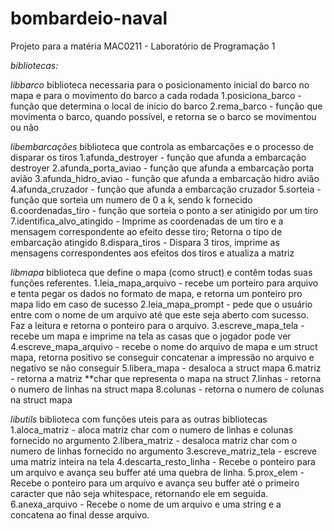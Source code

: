 # bombardeio-naval
Projeto para a matéria MAC0211 - Laboratório de Programação 1

*bibliotecas:*

*libbarco*
biblioteca necessaria para o posicionamento inicial do barco no mapa e para o movimento do barco a cada rodada
1.posiciona_barco - função que determina o local de inicio do barco
2.rema_barco - função que movimenta o barco, quando possível, e retorna se o barco se movimentou ou não

*libembarcações*
biblioteca que controla as embarcações e o processo de disparar os tiros
1.afunda_destroyer - função que afunda a embarcação destroyer
2.afunda_porta_aviao - função que afunda a embarcação porta avião
3.afunda_hidro_aviao - função que afunda a embarcação hidro avião
4.afunda_cruzador - função que afunda a embarcação cruzador
5.sorteia - função que sorteia um numero de 0 a k, sendo k fornecido 
6.coordenadas_tiro - função que sorteia o ponto a ser atinigido por um tiro
7.identifica_alvo_atingido - Imprime as coordenadas de um tiro e a mensagem correspondente ao efeito desse tiro; Retorna o tipo de embarcação atingido 
8.dispara_tiros - Dispara 3 tiros, imprime as mensagens correspondentes aos efeitos dos tiros e atualiza a matriz


*libmapa*
biblioteca que define o mapa (como struct) e contêm todas suas funções referentes.
1.leia_mapa_arquivo - recebe um porteiro para arquivo e tenta pegar os dados no formato de mapa, e retorna um ponteiro pro mapa lido em caso de sucesso
2.leia_mapa_prompt -  pede que o usuário entre com o nome de um arquivo até que este seja aberto com sucesso. Faz a leitura e retorna o ponteiro para o arquivo.
3.escreve_mapa_tela - recebe um mapa e imprime na tela as casas que o jogador pode ver
4.escreve_mapa_arquivo - recebe o nome do arquivo de mapa e um struct mapa, retorna positivo se conseguir concatenar a impressão no arquivo e negativo se não conseguir
5.libera_mapa - desaloca a struct mapa
6.matriz - retorna a matriz **char que representa o mapa na struct
7.linhas - retorna o numero de linhas na struct mapa
8.colunas - retorna o numero de colunas na struct mapa


*libutils*
biblioteca com funções uteis para as outras bibliotecas
1.aloca_matriz - aloca matriz char com o numero de linhas e colunas fornecido no argumento
2.libera_matriz - desaloca matriz char com o numero de linhas fornecido no argumento
3.escreve_matriz_tela - escreve uma matriz inteira na tela
4.descarta_resto_linha - Recebe o ponteiro para um arquivo e avança seu buffer até uma quebra de linha.
5.prox_elem - Recebe o ponteiro para um arquivo e avança seu buffer até o primeiro caracter que não seja whitespace, retornando ele em seguida.
6.anexa_arquivo - Recebe o nome de um arquivo e uma string e a concatena ao final desse arquivo.




